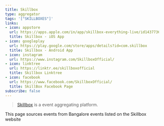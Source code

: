 ```yaml
---
title: Skillbox
type: aggregator
tags: '["SKILLBOXES"]'
links:
- icon: appstore
  url: https://apps.apple.com/in/app/skillbox-everything-live/id1437736688
  title: Skillbox - iOS App 
- icon: googleplay
  url: https://play.google.com/store/apps/details?id=com.skillbox
  title: Skillbox - Android App
- icon: instagram
  url: https://www.instagram.com/SkillboxOfficial/
- icon: linktree
  url: https://linktr.ee/skillboxofficial
  title: Skillbox Linktree
- icon: facebook
  url: https://www.facebook.com/SkillboxOfficial/
  title: SkillBox Facebook Page
subscribe: false
---
```


> [Skillbox](https://www.skillboxes.com/) is a event aggregating platform.

This page sources events from Bangalore events listed on the Skillbox website